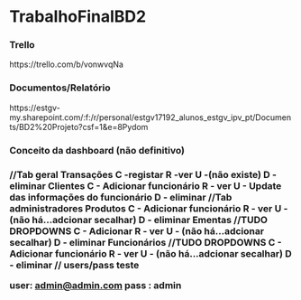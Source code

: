 # TrabalhoFinalBD2
<h3>Trello</h3>
https://trello.com/b/vonwvqNa
<h3>Documentos/Relatório</h3>
https://estgv-my.sharepoint.com/:f:/r/personal/estgv17192_alunos_estgv_ipv_pt/Documents/BD2%20Projeto?csf=1&e=8Pydom
<h3>Conceito da dashboard (não definitivo)<h3>
//Tab geral
Transações
    C -registar
    R -ver
    U -(não existe)
    D -eliminar
Clientes
    C - Adicionar funcionário
    R - ver
    U - Update das informações do funcionário
    D - eliminar
//Tab administradores
Produtos
    C - Adicionar funcionário
    R - ver
    U - (não há...adcionar secalhar) 
    D - eliminar
Ementas //TUDO DROPDOWNS
    C - Adicionar 
    R - ver
    U - (não há...adcionar secalhar) 
    D - eliminar
Funcionários //TUDO DROPDOWNS
    C - Adicionar funcionário
    R - ver
    U - (não há...adcionar secalhar) 
    D - eliminar
// users/pass teste

user: admin@admin.com
pass : admin